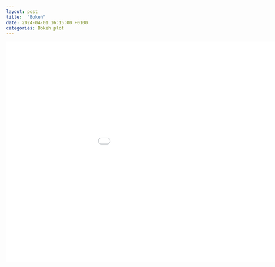 ```yaml
---
layout: post
title:  "Bokeh"
date: 2024-04-01 16:15:00 +0100
categories: Bokeh plot
---
```


<embed 
       type="text/html" 
       src="/bokeh_assignment2.html"
       width="1100"
       height="600"
       >
</embed>
